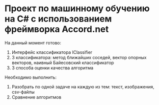 # Проект по машинному обучению на С# с использованием фреймворка Accord.net
На данный момент готово:
  1. Интерфейс классификатора IClassifier
  2. 3 классификатора: метод ближайших соседей, вектор опорных векторов, наивный Байесовский классификатор
  3. 3 способа оценки качества алгоритма
  
Необходимо выполнить:
  1. Разобрать по одной задаче на каждую из тем: текст, изображения, csv-файлы
  2. Сравнение алгоритмов
